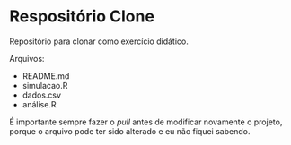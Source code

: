 # Respositório Clone

Repositório para clonar como exercício didático.

Arquivos:
  - README.md
  - simulacao.R
  - dados.csv
  - análise.R
  
É importante sempre fazer o _pull_ antes de modificar novamente o projeto, porque o arquivo pode ter sido alterado e eu não fiquei sabendo.


